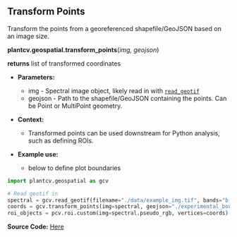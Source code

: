 ## Transform Points

Transform the points from a georeferenced shapefile/GeoJSON based on an image size. 

**plantcv.geospatial.transform_points**(*img, geojson*)

**returns** list of transformed coordinates

- **Parameters:**
    - img - Spectral image object, likely read in with [`read_geotif`](read_geotif.md)
    - geojson - Path to the shapefile/GeoJSON containing the points. Can be Point or MultiPoint geometry.

- **Context:**
    - Transformed points can be used downstream for Python analysis, such as defining ROIs. 
- **Example use:**
    - below to define plot boundaries


```python
import plantcv.geospatial as gcv

# Read geotif in
spectral = gcv.read_geotif(filename="./data/example_img.tif", bands="b,g,r,RE,NIR")
coords = gcv.transform_points(img=spectral, geojson="./experimental_bounds_2024.shp")
roi_objects = pcv.roi.custom(img=spectral.pseudo_rgb, vertices=coords)

```

**Source Code:** [Here](https://github.com/danforthcenter/plantcv-geospatial/blob/main/plantcv/geospatial/transform_points.py)
